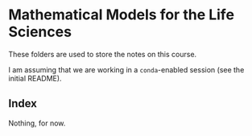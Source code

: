 # Mathematical Models for the Life Sciences

These folders are used to store the notes on this course.

I am assuming that we are working in a `conda`-enabled session (see the initial README).

## Index
Nothing, for now.
